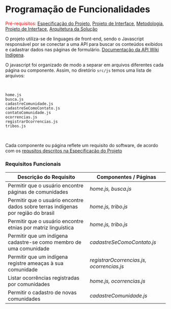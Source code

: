 # Programação de Funcionalidades

<span style="color:red">Pré-requisitos: <a href="2-Especificação do Projeto.md"> Especificação do Projeto</a></span>, <a href="3-Projeto de Interface.md"> Projeto de Interface</a>, <a href="4-Metodologia.md"> Metodologia</a>, <a href="3-Projeto de Interface.md"> Projeto de Interface</a>, <a href="5-Arquitetura da Solução.md"> Arquitetura da Solução</a>

O projeto utiliza-se de linguages de front-end, sendo o Javascript responsável por se conectar a uma API para buscar os conteúdos exibidos e cadastrar dados nas páginas de formulário. [Documentação da API Wiki Indígena](https://github.com/ICEI-PUC-Minas-PMV-SI/pmv-si-2021-1-e1-proj-web-t1-wikipedia-indigenas/blob/main/src/API.md).

O javascript foi organizado de modo a separar em arquivos diferentes cada página ou componente. Assim, no diretório `src/js` temos uma lista de arquivos:

&nbsp;

```
home.js
busca.js
cadastreComunidade.js
cadastreSeComoContato.js
contatoComunidade.js
ocorrencias.js
registrarOcorrencias.js
tribos.js
```

&nbsp;


Cada componente ou página reflete um requisito do software, de acordo com os [requsitos descritos na Especificação do Projeto](https://github.com/ICEI-PUC-Minas-PMV-SI/pmv-si-2021-1-e1-proj-web-t1-wikipedia-indigenas/blob/main/docs/2-Especifica%C3%A7%C3%A3o%20do%20Projeto.md)


### Requisitos Funcionais

| Descrição do Requisito  | Componentes / Páginas |
|-----------------------------------------|----|
| Permitir que o usuário encontre páginas de comunidades | *home.js, busca.js* |
| Permitir que o usuário encontre dados sobre terras indígenas por região do brasil | *home.js, tribo.js* |
| Permitir que o usuário encontre etnias por matriz linguística | *home.js, tribo.js* |
| Permitir que um indígena cadastre-se como membro de uma comunidade | *cadastreSeComoContato.js* | 
| Permitir que um indígena registre ameaças à sua comunidade | *registrarOcorrencias.js, ocorrencias.js* |
| Listar ocorrências registradas por comunidades | *home.js, ocorrencias.js* |
| Permitir o cadastro de novas comunidades | *cadastreComunidade.js* |

